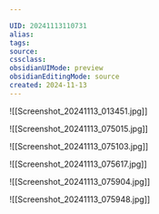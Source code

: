 ```yaml
---

UID: 20241113110731 
alias: 
tags: 
source: 
cssclass: 
obsidianUIMode: preview
obsidianEditingMode: source
created: 2024-11-13
---
```



![[Screenshot_20241113_013451.jpg]]

![[Screenshot_20241113_075015.jpg]]

![[Screenshot_20241113_075103.jpg]]


![[Screenshot_20241113_075617.jpg]]

![[Screenshot_20241113_075904.jpg]]

![[Screenshot_20241113_075948.jpg]]


